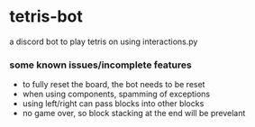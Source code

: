 # tetris-bot
a discord bot to play tetris on using interactions.py

### some known issues/incomplete features
- to fully reset the board, the bot needs to be reset
- when using components, spamming of exceptions
- using left/right can pass blocks into other blocks
- no game over, so block stacking at the end will be prevelant
